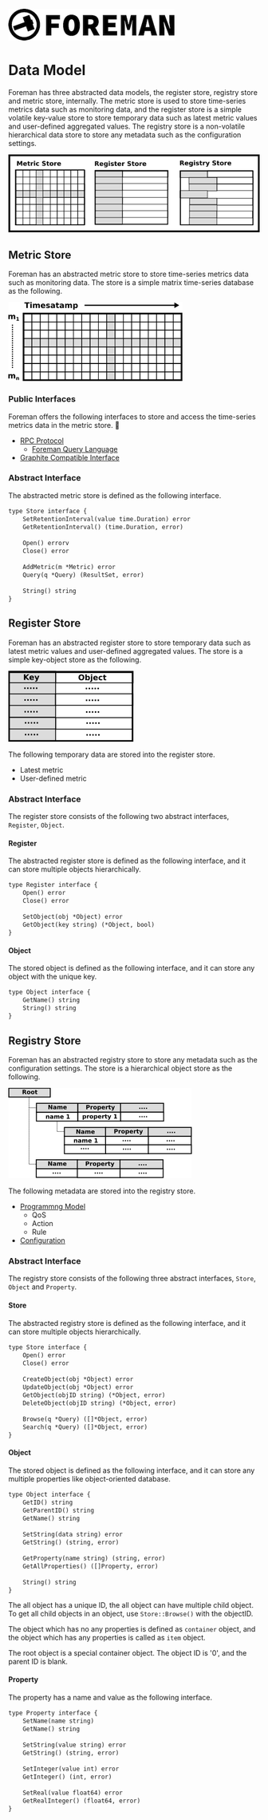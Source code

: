 ![logo](./img/icon.png)

# Data Model

Foreman has three abstracted data models, the register store, registry store and metric store, internally. 
The metric store is used to store time-series metrics data such as monitoring data, and the register store is a simple volatile key-value store to store temporary data such as latest metric values and user-defined aggregated values. The registry store is a non-volatile hierarchical data store to store any metadata such as the configuration settings.

![logo](./img/foreman_datamodel.png)

## Metric Store

Foreman has an abstracted metric store to store time-series metrics data such as monitoring data. The store is a simple matrix time-series database as the following.

![logo](./img/datamodel_metrics.png)

### Public Interfaces

Foreman offers the following interfaces to store and access the time-series metrics data in the metric store.

- [RPC Protocol](rpc_protocol.md)
  - [Foreman Query Language](dsl.md)
- [Graphite Compatible Interface](graphite.md)

### Abstract Interface

The abstracted metric store is defined as the following interface.

```
type Store interface {
	SetRetentionInterval(value time.Duration) error
	GetRetentionInterval() (time.Duration, error)

	Open() errorv
	Close() error

	AddMetric(m *Metric) error
	Query(q *Query) (ResultSet, error)

	String() string
}
```

## Register Store

Foreman has an abstracted register store to store temporary data such as latest metric values and user-defined aggregated values. The store is a simple key-object store as the following.

![register](./img/datamodel_register.png)

The following temporary data are stored into the register store.

  - Latest metric
  - User-defined metric

### Abstract Interface

The register store consists of the following two abstract interfaces, `Register`, `Object`.

#### Register

The abstracted register store is defined as the following interface, and it can store multiple objects hierarchically.

```
type Register interface {
	Open() error
	Close() error

	SetObject(obj *Object) error
	GetObject(key string) (*Object, bool)
}
```

#### Object

The stored object is defined as the following interface, and it can store any object with the unique key.

```
type Object interface {
	GetName() string
	String() string
}
```

## Registry Store

Foreman has an abstracted registry store to store any metadata such as the configuration settings. The store is a hierarchical object store as the following.

![logo](./img/datamodel_registry.png)

The following metadata are stored into the registry store.

- [Programmng Model](programming_model.md)
  - QoS
  - Action
  - Rule
- [Configuration](configuration.md)

### Abstract Interface

The registry store consists of the following three abstract interfaces, `Store`, `Object` and `Property`.

#### Store

The abstracted registry store is defined as the following interface, and it can store multiple objects hierarchically.

```
type Store interface {
	Open() error
	Close() error

	CreateObject(obj *Object) error
	UpdateObject(obj *Object) error
	GetObject(objID string) (*Object, error)
	DeleteObject(objID string) (*Object, error)

	Browse(q *Query) ([]*Object, error)
	Search(q *Query) ([]*Object, error)
}
```

#### Object

The stored object is defined as the following interface, and it can store any multiple properties like object-oriented database.

```
type Object interface {
	GetID() string
	GetParentID() string
	GetName() string

	SetString(data string) error
	GetString() (string, error)

	GetProperty(name string) (string, error)
	GetAllProperties() ([]Property, error)

	String() string
}
```

The all object has a unique ID, the all object can have multiple child object. To get all child objects in an object, use `Store::Browse()` with the objectID.

The object which has no any properties is defined as `container` object, and the object which has any properties is called as `item` object.

The root object is a special container object. The object ID is '0', and the parent ID is blank.

#### Property

The property has a name and value as the following interface.

```
type Property interface {
	SetName(name string)
	GetName() string

	SetString(value string) error
	GetString() (string, error)

	SetInteger(value int) error
	GetInteger() (int, error)

	SetReal(value float64) error
	GetRealInteger() (float64, error)
}
```
